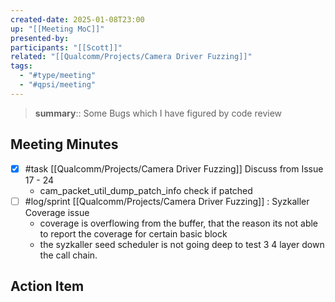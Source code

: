 ```yaml
---
created-date: 2025-01-08T23:00
up: "[[Meeting MoC]]"
presented-by:
participants: "[[Scott]]"
related: "[[Qualcomm/Projects/Camera Driver Fuzzing]]"
tags:
  - "#type/meeting"
  - "#qpsi/meeting"
---
```


> **summary**:: Some Bugs which I have figured by code review

## Meeting Minutes

- [x] #task [[Qualcomm/Projects/Camera Driver Fuzzing]] Discuss from Issue 17 - 24
	- cam_packet_util_dump_patch_info check if patched
- [ ] #log/sprint  [[Qualcomm/Projects/Camera Driver Fuzzing]] : Syzkaller Coverage issue
	- coverage is overflowing from the buffer, that the reason its not able to report the coverage for certain basic block
	- the syzkaller seed scheduler is not going deep to test 3 4 layer down the call chain.

## Action Item